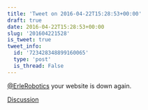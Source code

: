 ```yaml
---
title: 'Tweet on 2016-04-22T15:28:53+00:00'
draft: true
date: 2016-04-22T15:28:53+00:00
slug: '201604221528'
is_tweet: true
tweet_info:
  id: '723428348899160065'
  type: 'post'
  is_thread: False
---
```




[@ErleRobotics](https://x.com/ErleRobotics) your website is down again.

[Discussion](https://x.com/sytelus/status/723428348899160065)
